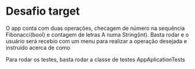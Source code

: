 # Desafio target

O app conta com duas operações, checagem de número na sequência Fibonacci(bool) e contagem de letras A numa String(int). Basta rodar e o usuário será recebio com um menu para realizar a operação desejada e instruído acerca de como

Para rodar os testes, basta rodar a classe de testes AppAplicationTests
